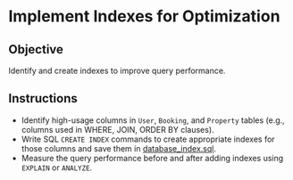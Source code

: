 # Implement Indexes for Optimization

## Objective

Identify and create indexes to improve query performance.

## Instructions

* Identify high-usage columns in ```User```, ```Booking```, and ```Property``` tables (e.g., columns used in WHERE, JOIN, ORDER BY clauses).
* Write SQL ```CREATE INDEX``` commands to create appropriate indexes for those columns and save them in <a href="https://github.com/kal-kyokya/alx-airbnb-database/blob/main/database-adv-script/database_index.sql" target="_blank">database_index.sql</a>.
* Measure the query performance before and after adding indexes using ```EXPLAIN``` or ```ANALYZE```.